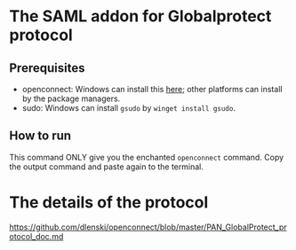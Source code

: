 # The SAML addon for Globalprotect protocol

## Prerequisites
- openconnect: Windows can install this [here](https://openconnect.github.io/openconnect-gui/); other platforms can install by the package managers.
- sudo: Windows can install `gsudo` by `winget install gsudo`.

## How to run
This command ONLY give you the enchanted `openconnect` command.  Copy the output command and paste again to the terminal.

# The details of the protocol

https://github.com/dlenski/openconnect/blob/master/PAN_GlobalProtect_protocol_doc.md
